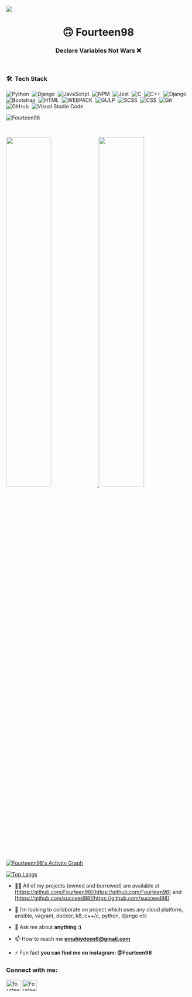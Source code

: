 <a href="https://www.youtube.com/watch?v=dQw4w9WgXcQ"><img src="https://user-images.githubusercontent.com/73097560/115834477-dbab4500-a447-11eb-908a-139a6edaec5c.gif"></a>

<h1 align="center">🙃 Fourteen98</h1>
<h3 align="center">Declare Variables Not Wars ❌</h3>

<br>

### 🛠 &nbsp;Tech Stack
![Python](https://img.shields.io/badge/-Python-05122A?style=flat&logo=python)&nbsp;
![Django](https://img.shields.io/badge/-Django-05122A?style=flat&logo=django)&nbsp;
![JavaScript](https://img.shields.io/badge/-JavaScript-05122A?style=flat&logo=javascript)&nbsp;
![NPM](https://img.shields.io/badge/npm-CB3837?style=flat&logo=npm&logoColor=white)&nbsp;
![Jest](https://img.shields.io/badge/Jest-C21325?style=flat&logo=jest&logoColor=white)&nbsp;
![C](https://img.shields.io/badge/-C-05122A?style=flat&logo=C&logoColor=A8B9CC)&nbsp;
![C++](https://img.shields.io/badge/-C++-05122A?style=flat&logo=C%2B%2B&logoColor=00599C)&nbsp;
![Django](https://img.shields.io/badge/-Django-05122A?style=flat&logo=django&logoColor=092E20)&nbsp;
![Bootstrap](https://img.shields.io/badge/-Bootstrap-05122A?style=flat&logo=bootstrap&logoColor=563D7C)&nbsp;
![HTML](https://img.shields.io/badge/-HTML-05122A?style=flat&logo=HTML5)&nbsp;
![WEBPACK](https://img.shields.io/badge/-WEBPACK-05122A?style=flat&logo=webpack)&nbsp;
![GULP](https://img.shields.io/badge/-GULP-05122A?style=flat&logo=gulp)&nbsp;
![SCSS](https://img.shields.io/badge/-SCSS-05122A?style=flat&logo=scss)&nbsp;
![CSS](https://img.shields.io/badge/-CSS-05122A?style=flat&logo=CSS3&logoColor=1572B6)&nbsp;
![Git](https://img.shields.io/badge/-Git-05122A?style=flat&logo=git)&nbsp;
![GitHub](https://img.shields.io/badge/-GitHub-05122A?style=flat&logo=github)&nbsp;
![Visual Studio Code](https://img.shields.io/badge/-Visual%20Studio%20Code-05122A?style=flat&logo=visual-studio-code&logoColor=007ACC)&nbsp;


<p align="left"> <img src="https://komarev.com/ghpvc/?username=Fourteen98&label=Profile%20views&color=blue&style=plastic"  alt="Fourteen98" /> </p>


<br/>
<p align="left">
  <a href="https://github.com/wdavidcch/">
  <img width="49.5%" src="https://github-readme-stats.vercel.app/api?username=Fourteen98&show_icons=true&theme=react&hide_border=true" />
    <img width="49.5%" src="https://github-readme-streak-stats.herokuapp.com/?user=Fourteen98&theme=react&hide_border=true" />
  </a>
</p>
<br>

[![Fourteenn98's Activity Graph](https://activity-graph.herokuapp.com/graph?username=Fourteen98&custom_title=Fourteen98's%20Contribution%20Graph&theme=react-dark&hide_border=true)](https://github.com/Fourteen98/)

[![Top Langs](https://github-readme-stats.vercel.app/api/top-langs/?username=Fourteen98&theme=react&layout=compact&card_width=1000)](https://github.com/Fourteen98/Fourteen98)


- 👨‍💻 All of my projects (owned and burrowed) are available at [https://github.com/Fourteen98](https://github.com/Fourteen98) and [https://github.com/succeed98](https://github.com/succeed98)

-  👯 I’m looking to collaborate on project which uses any cloud platform, ansible, vagrant, docker, k8, c++/c, python, django etc

- 💬 Ask me about **anything :)**

- 📫 How to reach me **emuhiydeen6@gmail.com**

- ⚡ Fun fact **you can find me on instagram: @Fourteen98**

<h3 align="left">Connect with me:</h3>
<p align="left">
<a href="https://twitter.com/muhiydeen" target="blank"><img align="center" src="https://cdn.jsdelivr.net/npm/simple-icons@3.0.1/icons/twitter.svg" alt="fourteen98" height="30" width="40" /></a>
<a href="https://instagram.com/Fourteen98" target="blank"><img align="center" src="https://cdn.jsdelivr.net/npm/simple-icons@3.0.1/icons/instagram.svg" alt="Fourteen98" height="30" width="40" /></a>
</p>


